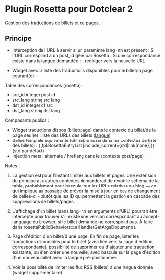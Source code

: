 # Plugin Rosetta pour Dotclear 2

Gestion des traductions de billets et de pages.

## Principe

- Interception de l'URL à servir si un paramètre lang=nn est présent :
	Si l'URL correspond à un post_id géré par Rosetta :
		Si une correspondance existe dans la langue demandée :
			- rediriger vers la nouvelle URL

- Widget avec la liste des traductions disponibles pour le billet/la page courant(e)

Table des correspondances (rosetta) :

- src_id		integer		post id
- src_lang		string		src lang
- dst_id		integer		cf src
- dst_lang		string		dst lang

Composants publics :

- Widget traductions dispos (billet/page) dans le contexte du billet/de la page seul(e) :
  liste des URLs des billets (<a href="url-billet">langue</a>)
- Balise template équivalente (utilisable aussi dans les contextes de liste des billets) :
  {{tpl:RosettaEntryList [include_current={std|link|none}]}} (std par défaut)
- Injection meta : alternate / hreflang dans le <head> (contexte post/page)

Notes :

1. La gestion est pour l'instant limitée aux billets et pages. Une extension du principe aux autres contextes demanderait de revoir le schéma de la table, probablement pour basculer sur les URLs relatives au blog — ce qui implique au passage de prévoir la mise à jour en cas de changement de celles-ci - plutôt que les ID qui permettent la gestion en cascade des suppressions de billets/pages.

2. L'affichage d'un billet (sans lang=nn en arguments d'URL) pourrait être intercepté pour trouver s'il existe une version correspondant au accept-language du browser, si le billet demandé ne correspond pas.
À faire dans rosettaPublicBehaviors::urlHandlerGetArgsDocument().

3. Page d'édition d'un billet/d'une page:
En fin de page, lister les traductions disponibles pour le billet (avec lien vers la page d'édition correspondante), possibilité de supprimer ou d'ajouter une traduction existante, ou d'en créer une nouvelle, avec bascule sur la page d'édition d'un nouveau billet avec la langue pré-positionnée.

4. Voir la possibilité de limiter les flux RSS (billets) à une langue donnée (widget supplémentaire).
